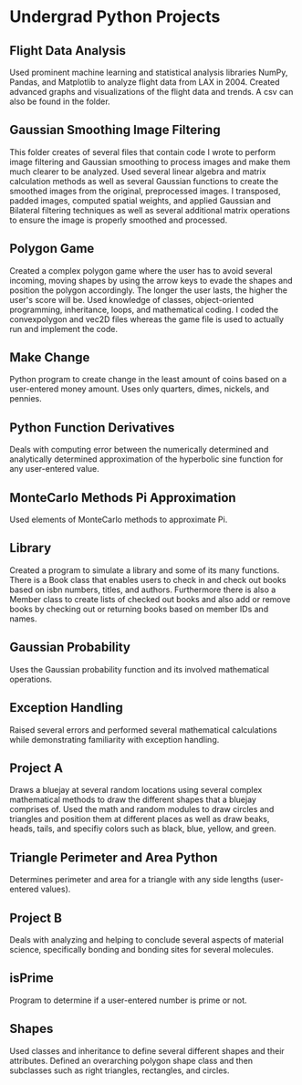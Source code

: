 # Undergrad Python Projects

## Flight Data Analysis
Used prominent machine learning and statistical analysis libraries NumPy, Pandas, and Matplotlib to analyze flight data from LAX in 2004. Created advanced graphs and visualizations of the flight data and trends. A csv can also be found in the folder.

## Gaussian Smoothing Image Filtering
This folder creates of several files that contain code I wrote to perform image filtering and Gaussian smoothing to process images and make them much clearer to be analyzed. Used several linear algebra and matrix calculation methods as well as several Gaussian functions to create the smoothed images from the original, preprocessed images. I transposed, padded images, computed spatial weights, and applied Gaussian and Bilateral filtering techniques as well as several additional matrix operations to ensure the image is properly smoothed and processed. 

## Polygon Game
Created a complex polygon game where the user has to avoid several incoming, moving shapes by using the arrow keys to evade the shapes and position the polygon accordingly. The longer the user lasts, the higher the user's score will be. Used knowledge of classes, object-oriented programming, inheritance, loops, and mathematical coding. I coded the convexpolygon and vec2D files whereas the game file is used to actually run and implement the code.

## Make Change
Python program to create change in the least amount of coins based on a user-entered money amount. Uses only quarters, dimes, nickels, and pennies.

## Python Function Derivatives
Deals with computing error between the numerically determined and analytically determined approximation of the hyperbolic sine function for any user-entered value. 

## MonteCarlo Methods Pi Approximation
Used elements of MonteCarlo methods to approximate Pi.

## Library
Created a program to simulate a library and some of its many functions. There is a Book class that enables users to check in and check out books based on isbn numbers, titles, and authors. Furthermore there is also a Member class to create lists of checked out books and also add or remove books by checking out or returning books based on member IDs and names. 

## Gaussian Probability
Uses the Gaussian probability function and its involved mathematical operations. 

## Exception Handling
Raised several errors and performed several mathematical calculations while demonstrating familiarity with exception handling.

## Project A
Draws a bluejay at several random locations using several complex mathematical methods to draw the different shapes that a bluejay comprises of. Used the math and random modules to draw circles and triangles and position them at different places as well as draw beaks, heads, tails, and specifiy colors such as black, blue, yellow, and green. 

## Triangle Perimeter and Area Python
Determines perimeter and area for a triangle with any side lengths (user-entered values).

## Project B
Deals with analyzing and helping to conclude several aspects of material science, specifically bonding and bonding sites for several molecules. 

## isPrime
Program to determine if a user-entered number is prime or not.

## Shapes
Used classes and inheritance to define several different shapes and their attributes. Defined an overarching polygon shape class and then subclasses such as right triangles, rectangles, and circles.
